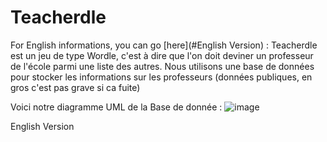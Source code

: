 # Teacherdle
For English informations, you can go [here](#English Version) : 
Teacherdle est un jeu de type Wordle, c'est à dire que l'on doit deviner un professeur de l'école parmi une liste des autres.
Nous utilisons une base de données pour stocker les informations sur les professeurs (données publiques, en gros c'est pas grave si ca fuite)

Voici notre diagramme UML de la Base de donnée :
![image](https://github.com/user-attachments/assets/881c699a-cf2f-4b1d-920c-0752d415a933)

<a name="English Version"></a>
English Version
